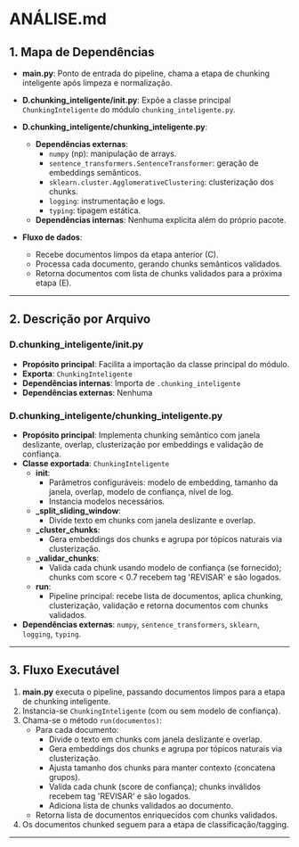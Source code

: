 # ANÁLISE.md

## 1. Mapa de Dependências

- **main.py**: Ponto de entrada do pipeline, chama a etapa de chunking inteligente após limpeza e normalização.
- **D.chunking_inteligente/__init__.py**: Expõe a classe principal `ChunkingInteligente` do módulo `chunking_inteligente.py`.
- **D.chunking_inteligente/chunking_inteligente.py**:
  - **Dependências externas**:
    - `numpy` (np): manipulação de arrays.
    - `sentence_transformers.SentenceTransformer`: geração de embeddings semânticos.
    - `sklearn.cluster.AgglomerativeClustering`: clusterização dos chunks.
    - `logging`: instrumentação e logs.
    - `typing`: tipagem estática.
  - **Dependências internas**: Nenhuma explícita além do próprio pacote.

- **Fluxo de dados**:
  - Recebe documentos limpos da etapa anterior (C).
  - Processa cada documento, gerando chunks semânticos validados.
  - Retorna documentos com lista de chunks validados para a próxima etapa (E).

---

## 2. Descrição por Arquivo

### D.chunking_inteligente/__init__.py

- **Propósito principal**: Facilita a importação da classe principal do módulo.
- **Exporta**: `ChunkingInteligente`
- **Dependências internas**: Importa de `.chunking_inteligente`
- **Dependências externas**: Nenhuma

### D.chunking_inteligente/chunking_inteligente.py

- **Propósito principal**: Implementa chunking semântico com janela deslizante, overlap, clusterização por embeddings e validação de confiança.
- **Classe exportada**: `ChunkingInteligente`
  - **__init__**: 
    - Parâmetros configuráveis: modelo de embedding, tamanho da janela, overlap, modelo de confiança, nível de log.
    - Instancia modelos necessários.
  - **_split_sliding_window**:
    - Divide texto em chunks com janela deslizante e overlap.
  - **_cluster_chunks**:
    - Gera embeddings dos chunks e agrupa por tópicos naturais via clusterização.
  - **_validar_chunks**:
    - Valida cada chunk usando modelo de confiança (se fornecido); chunks com score < 0.7 recebem tag 'REVISAR' e são logados.
  - **run**:
    - Pipeline principal: recebe lista de documentos, aplica chunking, clusterização, validação e retorna documentos com chunks validados.
- **Dependências externas**: `numpy`, `sentence_transformers`, `sklearn`, `logging`, `typing`.

---

## 3. Fluxo Executável

1. **main.py** executa o pipeline, passando documentos limpos para a etapa de chunking inteligente.
2. Instancia-se `ChunkingInteligente` (com ou sem modelo de confiança).
3. Chama-se o método `run(documentos)`:
   - Para cada documento:
     - Divide o texto em chunks com janela deslizante e overlap.
     - Gera embeddings dos chunks e agrupa por tópicos naturais via clusterização.
     - Ajusta tamanho dos chunks para manter contexto (concatena grupos).
     - Valida cada chunk (score de confiança); chunks inválidos recebem tag 'REVISAR' e são logados.
     - Adiciona lista de chunks validados ao documento.
   - Retorna lista de documentos enriquecidos com chunks validados.
4. Os documentos chunked seguem para a etapa de classificação/tagging.

---
